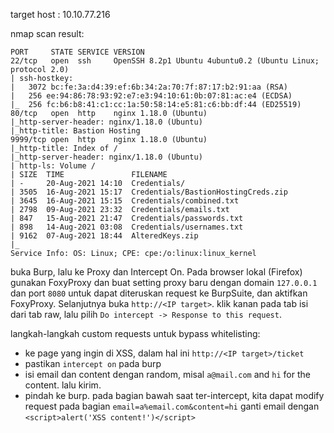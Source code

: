 target host : 10.10.77.216

nmap scan result:
```shell
PORT     STATE SERVICE VERSION
22/tcp   open  ssh     OpenSSH 8.2p1 Ubuntu 4ubuntu0.2 (Ubuntu Linux; protocol 2.0)
| ssh-hostkey: 
|   3072 bc:fe:3a:d4:39:ef:6b:34:2a:70:7f:87:17:b2:91:aa (RSA)
|   256 ee:94:86:78:93:92:e7:e3:94:10:61:0b:07:81:ac:e4 (ECDSA)
|_  256 fc:b6:b8:41:c1:cc:1a:50:58:14:e5:81:c6:bb:df:44 (ED25519)
80/tcp   open  http    nginx 1.18.0 (Ubuntu)
|_http-server-header: nginx/1.18.0 (Ubuntu)
|_http-title: Bastion Hosting
9999/tcp open  http    nginx 1.18.0 (Ubuntu)
|_http-title: Index of /
|_http-server-header: nginx/1.18.0 (Ubuntu)
| http-ls: Volume /
| SIZE  TIME               FILENAME
| -     20-Aug-2021 14:10  Credentials/
| 3505  16-Aug-2021 15:17  Credentials/BastionHostingCreds.zip
| 3645  16-Aug-2021 15:15  Credentials/combined.txt
| 2798  09-Aug-2021 23:32  Credentials/emails.txt
| 847   15-Aug-2021 21:47  Credentials/passwords.txt
| 898   14-Aug-2021 03:08  Credentials/usernames.txt
| 9162  07-Aug-2021 18:44  AlteredKeys.zip
|_
Service Info: OS: Linux; CPE: cpe:/o:linux:linux_kernel
```

buka Burp, lalu ke Proxy dan Intercept On. Pada browser lokal (Firefox) gunakan FoxyProxy dan buat setting proxy baru dengan domain `127.0.0.1` dan port `8080` untuk dapat diteruskan request ke BurpSuite, dan aktifkan FoxyProxy. Selanjutnya buka `http://<IP target>`. klik kanan pada tab isi dari tab raw, lalu pilih `Do intercept -> Response to this request`.

langkah-langkah custom requests untuk bypass whitelisting:
- ke page yang ingin di XSS, dalam hal ini `http://<IP target>/ticket`
- pastikan `intercept on` pada burp
- isi email dan content dengan random, misal `a@mail.com` and `hi` for the content. lalu kirim.
- pindah ke burp. pada bagian bawah saat ter-intercept, kita dapat modify request pada bagian `email=a%email.com&content=hi` ganti email dengan `<script>alert('XSS content!')</script>`
